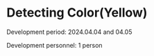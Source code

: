 # Detecting Color(Yellow) 

Development period: 2024.04.04 and 04.05

Development personnel: 1 person
